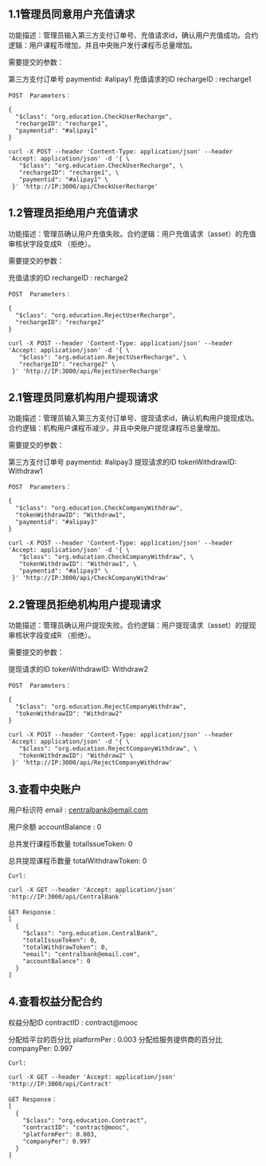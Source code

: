 ## 1.1管理员同意用户充值请求

功能描述：管理员输入第三方支付订单号、充值请求id，确认用户充值成功。合约逻辑：用户课程币增加，并且中央账户发行课程币总量增加。

需要提交的参数：

第三方支付订单号 paymentid:  #alipay1
充值请求的ID rechargeID :  recharge1

```
POST  Parameters：

{
  "$class": "org.education.CheckUserRecharge",
  "rechargeID": "recharge1",
  "paymentid": "#alipay1"
}

curl -X POST --header 'Content-Type: application/json' --header 'Accept: application/json' -d '{ \ 
   "$class": "org.education.CheckUserRecharge", \ 
   "rechargeID": "recharge1", \ 
   "paymentid": "#alipay1" \ 
 }' 'http://IP:3000/api/CheckUserRecharge'
```



## 1.2管理员拒绝用户充值请求

功能描述：管理员确认用户充值失败。合约逻辑：用户充值请求（asset）的充值审核状字段变成R （拒绝）。

需要提交的参数：

充值请求的ID rechargeID :  recharge2

```
POST  Parameters：

{
  "$class": "org.education.RejectUserRecharge",
  "rechargeID": "recharge2"
}

curl -X POST --header 'Content-Type: application/json' --header 'Accept: application/json' -d '{ \ 
   "$class": "org.education.RejectUserRecharge", \ 
   "rechargeID": "recharge2" \ 
 }' 'http://IP:3000/api/RejectUserRecharge'
```



## 2.1管理员同意机构用户提现请求

功能描述：管理员输入第三方支付订单号、提现请求id，确认机构用户提现成功。合约逻辑：机构用户课程币减少，并且中央账户提现课程币总量增加。

需要提交的参数：

第三方支付订单号 paymentid:  #alipay3
提现请求的ID  tokenWithdrawID:  Withdraw1

```
POST  Parameters：

{
  "$class": "org.education.CheckCompanyWithdraw",
  "tokenWithdrawID": "Withdraw1",
  "paymentid": "#alipay3"
}

curl -X POST --header 'Content-Type: application/json' --header 'Accept: application/json' -d '{ \ 
   "$class": "org.education.CheckCompanyWithdraw", \ 
   "tokenWithdrawID": "Withdraw1", \ 
   "paymentid": "#alipay3" \ 
 }' 'http://IP:3000/api/CheckCompanyWithdraw'
```



## 2.2管理员拒绝机构用户提现请求

功能描述：管理员确认用户提现失败。合约逻辑：用户提现请求（asset）的提现审核状字段变成R （拒绝）。

需要提交的参数：

提现请求的ID   tokenWithdrawID:  Withdraw2

```
POST  Parameters：

{
  "$class": "org.education.RejectCompanyWithdraw",
  "tokenWithdrawID": "Withdraw2"
}

curl -X POST --header 'Content-Type: application/json' --header 'Accept: application/json' -d '{ \ 
   "$class": "org.education.RejectCompanyWithdraw", \ 
   "tokenWithdrawID": "Withdraw2" \ 
 }' 'http://IP:3000/api/RejectCompanyWithdraw'
```



## 3.查看中央账户

用户标识符 email : centralbank@email.com

用户余额 accountBalance : 0

总共发行课程币数量 totalIssueToken: 0

总共提现课程币数量 totalWithdrawToken: 0

```
Curl:

curl -X GET --header 'Accept: application/json' 'http://IP:3000/api/CentralBank'

GET Response：
[
  {
    "$class": "org.education.CentralBank",
    "totalIssueToken": 0,
    "totalWithdrawToken": 0,
    "email": "centralbank@email.com",
    "accountBalance": 0
  }
]
```



## 4.查看权益分配合约

权益分配ID  contractID :  contract@mooc

分配给平台的百分比 platformPer : 0.003
分配给服务提供商的百分比 companyPer:  0.997

```
Curl:

curl -X GET --header 'Accept: application/json' 'http://IP:3000/api/Contract'

GET Response：
[
  {
    "$class": "org.education.Contract",
    "contractID": "contract@mooc",
    "platformPer": 0.003,
    "companyPer": 0.997
  }
]
```



